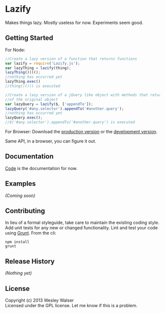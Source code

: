 # Lazify
Makes things lazy. Mostly useless for now. Experiments seem good.

## Getting Started
For Node:
```javascript
//Create a lazy version of a function that returns functions
var lazify = require('Lazify.js');
var lazyThing = lazify(thing);
lazyThing()()();
//nothing has occurred yet
lazyThing.exec()
//thing()()() is executed

//Create a lazy version of a jQuery like object with methods that return an instance
//of the original object
var lazyQuery = lazify($, ['appendTo']);
lazyQuery('#any.selector').appendTo('#another.query');
//nothing has occurred yet
lazyQuery.exec();
//$('#any.selector').appendTo('#another.query') is executed
```

For Browser:
Download the [production version][min] or the [development version][max].

[min]: https://raw.github.com/wwalser/lazify/master/dist/Lazify.min.js
[max]: https://raw.github.com/wwalser/lazify/master/dist/Lazify.js
Same API, in a browser, you can figure it out.

## Documentation
[Code][code] is the documentation for now.

[code]: https://github.com/wwalser/lazify/blob/master/lib/Lazify.js

## Examples
_(Coming soon)_

## Contributing
In lieu of a formal styleguide, take care to maintain the existing coding style. Add unit tests for any new or changed functionality. Lint and test your code using [Grunt](http://gruntjs.com/).
From the cli:
```
npm install
grunt
```

## Release History
_(Nothing yet)_

## License
Copyright (c) 2013 Wesley Walser  
Licensed under the GPL license. Let me know if this is a problem.
